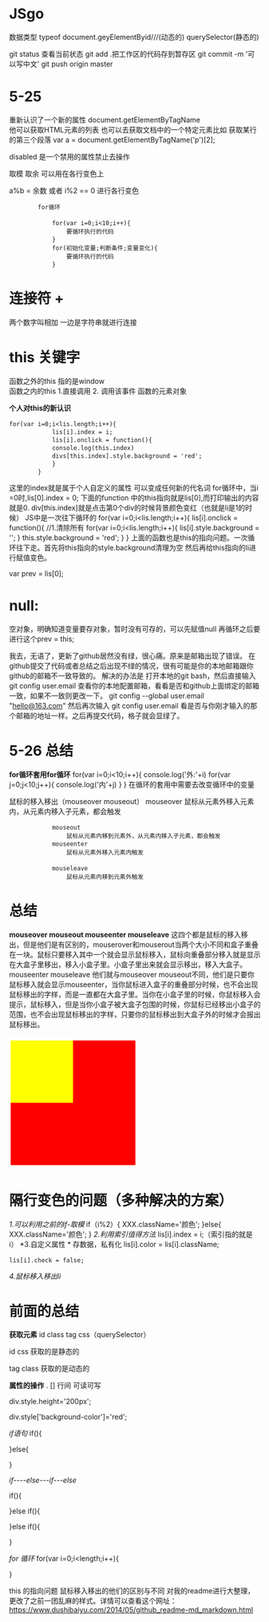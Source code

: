 # JSgo

数据类型  typeof   document.geyElementByid///(动态的)  querySelector(静态的)

git status  查看当前状态
git  add .把工作区的代码存到暂存区
git commit -m '可以写中文'
 git push origin master

# 5-25
重新认识了一个新的属性
document.getElementByTagName  
他可以获取HTML元素的列表
也可以去获取文档中的一个特定元素比如 获取某行的第三个段落  var a = document.getElementByTagName('p')[2];

disabled  是一个禁用的属性禁止去操作

取模 取余 可以用在各行变色上

a%b = 余数  或者  i%2 == 0  进行各行变色

			for循环

				for(var i=0;i<10;i++){
			 		要循环执行的代码
			 	}
			 	for(初始化变量;判断条件;变量变化){
			 		要循环执行的代码
			 	}
# 连接符 + 
两个数字叫相加
一边是字符串就进行连接

# this 关键字
 函数之外的this  指的是window  
 函数之内的this  1.直接调用   2. 调用该事件 函数的元素对象

**个人对this的新认识**

 	for(var i=0;i<lis.length;i++){
				lis[i].index = i;
				lis[i].onclick = function(){
				console.log(this.index)
				divs[this.index].style.background = 'red';
				}
			}
这里的index就是属于个人自定义的属性 可以变成任何新的代名词
for循环中，当i =0时,lis[0].index = 0;
下面的function 中的this指向就是lis[0],而打印输出的内容就是0.  div[this.index]就是点击第0个div的时候背景颜色变红（也就是li是1的时候）
JS中是一次往下循环的
	for(var i=0;i<lis.length;i++){
				lis[i].onclick = function(){
					//1.清除所有
					for(var i=0;i<lis.length;i++){
						lis[i].style.background = '';
					}
					this.style.background = 'red';
				}
			}
上面的函数也是this的指向问题。一次循环往下走。首先将this指向的style.background清理为空 然后再给this指向的li进行赋值变色。

var prev = lis[0];
# null:
空对象，明确知道变量要存对象，暂时没有可存的，可以先赋值null
再循环之后要进行这个prev = this;

我去，无语了，更新了github居然没有绿，很心痛。原来是邮箱出现了错误。
在github提交了代码或者总结之后出现不绿的情况，很有可能是你的本地邮箱跟你github的邮箱不一致导致的。
解决的办法是 打开本地的git bash，然后直接输入
git config user.email
查看你的本地配置邮箱，看看是否和github上面绑定的邮箱一致，如果不一致则更改一下。
git config --global user.email "hello@163.com"
然后再次输入  git config user.email
看是否与你刚才输入的那个邮箱的地址一样。之后再提交代码，格子就会显绿了。

# 5-26 总结
**for循环套用for循环**
	for(var i=0;i<10;i++){
				console.log('外:'+i)
				for(var j=0;j<10;j++){
					console.log('内'+j)
				}
			}
在循环的套用中需要去改变循环中的变量

鼠标的移入移出（mouseover  mouseout）
				mouseover
			 		鼠标从元素外移入元素内，从元素内移入子元素，都会触发
			 		
			 	mouseout
			 		鼠标从元素内移到元素外，从元素内移入子元素，都会触发
				mouseenter
			 		鼠标从元素外移入元素内触发
			 		
			 	mouseleave
			 		鼠标从元素内移到元素外触发
# 总结
**mouseover mouseout mouseenter  mouseleave**  这四个都是鼠标的移入移出，但是他们是有区别的，mouserover和mouserout当两个大小不同和盒子重叠在一块。鼠标只要移入其中一个就会显示鼠标移入，鼠标向重叠部分移入就是显示在大盒子里移出，移入小盒子里。小盒子里出来就会显示移出，移入大盒子。
mouseenter  mouseleave 他们就与mouseover mouseout不同，他们是只要你鼠标移入就会显示mouseenter，当你鼠标进入盒子的重叠部分时候，也不会出现鼠标移出的字样，而是一直都在大盒子里。当你在小盒子里的时候，你鼠标移入会提示，鼠标移入，但是当你小盒子被大盒子包围的时候，你鼠标已经移出小盒子的范围，也不会出现鼠标移出的字样，只要你的鼠标移出到大盒子外的时候才会报出鼠标移出。

![image](https://github.com/zhaohongguo/JSgo/blob/master/image/mouseover%20mouseout%20mouseenter%20%20mouseleave.png)

# 隔行变色的问题（多种解决的方案）
*1.可以利用之前的if-取模*
	if（i%2）{
		XXX.className='颜色';
	}else{
		XXX.className='颜色';
	}
*2.利用索引值得方法*
lis[i].index = i;（索引指的就是i）
*3.自定义属性 * 存数据，私有化
lis[i].color = lis[i].className;

	lis[i].check = false;
*4.鼠标移入移出li*

# 前面的总结

**获取元素** 
id  class  tag  css（querySelector）

id  css  获取的是静态的

tag  class  获取的是动态的

**属性的操作**
 .  []  行间 可读可写

div.style.height='200px';

div.style['background-color']='red';

*if语句*
if(){
	
}else{
	
}


*if----else---if---else*

if(){
	
}else if(){
	
}else if(){
	
}

*for 循环*
for(var i=0;i<length;i++){
	
}

this 的指向问题
鼠标移入移出的他们的区别与不同
对我的readme进行大整理，更改了之前一团乱麻的样式。详情可以查看这个网址：<https://www.dushibaiyu.com/2014/05/github_readme-md_markdown.html>